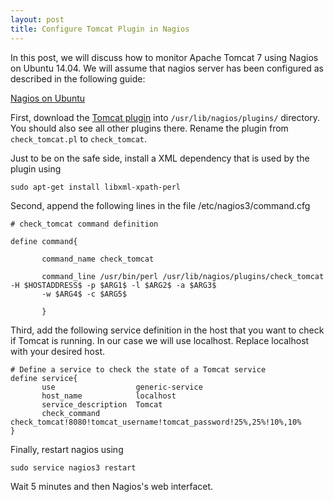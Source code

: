 ```yaml
---
layout: post
title: Configure Tomcat Plugin in Nagios
---
```


In this post, we will discuss how to monitor Apache Tomcat 7 using Nagios on Ubuntu 14.04. We will assume that nagios server has been configured as described in the following guide:

[Nagios on Ubuntu](https://help.ubuntu.com/lts/serverguide/nagios.html)

First, download the [Tomcat plugin](http://exchange.nagios.org/directory/Plugins/Java-Applications-and-Servers/Apache-Tomcat/check_tomcat-2Epl/details) into `/usr/lib/nagios/plugins/` directory. You should also see all other plugins there. Rename the plugin from `check_tomcat.pl` to `check_tomcat`.

Just to be on the safe side, install a XML dependency that is used by the plugin using 

```sudo apt-get install libxml-xpath-perl```

Second, append the following lines in the file /etc/nagios3/command.cfg

```
# check_tomcat command definition

define command{

       command_name check_tomcat

       command_line /usr/bin/perl /usr/lib/nagios/plugins/check_tomcat -H $HOSTADDRESS$ -p $ARG1$ -l $ARG2$ -a $ARG3$ 
       -w $ARG4$ -c $ARG5$
       
       }
```

Third, add the following service definition in the host that you want to check if Tomcat is running. In our case we will use localhost. Replace localhost with your desired host.

```
# Define a service to check the state of a Tomcat service
define service{
       use                  generic-service
       host_name            localhost
       service_description  Tomcat
       check_command        check_tomcat!8080!tomcat_username!tomcat_password!25%,25%!10%,10%
}
```

Finally, restart nagios using

```
sudo service nagios3 restart
```

Wait 5 minutes and then Nagios's web interfacet.

